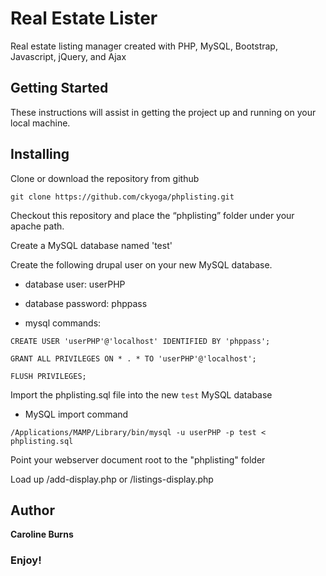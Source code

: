 Real Estate Lister
==================

Real estate listing manager created with PHP, MySQL, Bootstrap, Javascript, jQuery, and Ajax

Getting Started
----------------

These instructions will assist in getting the project up and running on your local machine. 


Installing
----------

Clone or download the repository from github

`git clone https://github.com/ckyoga/phplisting.git`


Checkout this repository and place the “phplisting” folder under your apache path.

Create a MySQL database named 'test'

Create the following drupal user on your new MySQL database.
- database user: userPHP
- database password: phppass

- mysql commands:

`CREATE USER 'userPHP'@'localhost' IDENTIFIED BY 'phppass';`

`GRANT ALL PRIVILEGES ON * . * TO 'userPHP'@'localhost';`

`FLUSH PRIVILEGES;`

Import the phplisting.sql file into the new `test` MySQL database

- MySQL import command

`/Applications/MAMP/Library/bin/mysql -u userPHP -p test < phplisting.sql`

Point your webserver document root to the "phplisting" folder

Load up /add-display.php or /listings-display.php

Author
------

**Caroline Burns** 

### Enjoy!
